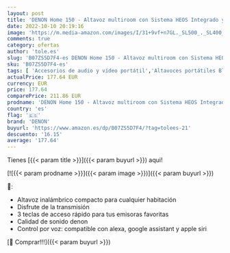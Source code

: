 ```yaml
---
layout: post
title: 'DENON Home 150 - Altavoz multiroom con Sistema HEOS Integrado y Control por Voz  Amazon Alexa  Google Assistant  Apple Siri '
date: 2022-10-10 20:19:16
image: 'https://m.media-amazon.com/images/I/31+9vf+n7GL._SL500_._SL400_.jpg'
comments: true
category: ofertas
author: 'tole.es'
slug: 'B07ZS5D7F4-es DENON Home 150 - Altavoz multiroom con Sistema HEOS...'
sku: 'B07ZS5D7F4-es'
tags: [ 'Accesorios de audio y vídeo portátil','Altavoces portátiles Bluetooth','Altavoces portátiles y altavoces con puerto dock','Audio y vídeo portátil','Electrónica','apple','denon','🇪🇸', ]
actualPrice: 177.64 EUR
currency: EUR
price: 177.64
comparePrice: 211.86 EUR
prodname: 'DENON Home 150 - Altavoz multiroom con Sistema HEOS Integrado y Control por Voz  Amazon Alexa  Google Assistant  Apple Siri '
country: 'es'
flag: '🇪🇸'
brand: 'DENON'
buyurl: 'https://www.amazon.es/dp/B07ZS5D7F4/?tag=tolees-21'
descuento: '16.15'
average: '177.64'
---
```


Tienes [{{< param title >}}]({{< param buyurl >}}) aqui!

[![{{< param prodname >}}]({{< param image >}})]({{< param buyurl >}})

🔎:

- Altavoz inalámbrico compacto para cualquier habitación
- Disfrute de la transmisión
- 3 teclas de acceso rápido para tus emisoras favoritas
- Calidad de sonido denon
- Control por voz: compatible con alexa, google assistant y apple siri

[🛒 Comprar!!!]({{< param buyurl >}})
